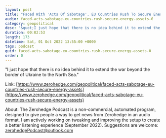 ```yaml
---
layout: post
title: "Faced With 'Acts Of Sabotage', EU Countries Rush To Secure Energy Assets"
audio: faced-acts-sabotage-eu-countries-rush-secure-energy-assets-0
category: geopolitical
desc: "&quot;I just hope that there is no idea behind it to extend the war beyond the border of Ukraine to the North Sea.&quot; "
duration: 00:02:53
length: 173
datetime: Sat, 01 Oct 2022 13:55:00 +0000
tags: podcast
guid: faced-acts-sabotage-eu-countries-rush-secure-energy-assets-0
order: 0
---
```

&quot;I just hope that there is no idea behind it to extend the war beyond the border of Ukraine to the North Sea.&quot; 

Link: [https://www.zerohedge.com/geopolitical/faced-acts-sabotage-eu-countries-rush-secure-energy-assets](https://www.zerohedge.com/geopolitical/faced-acts-sabotage-eu-countries-rush-secure-energy-assets)

About: The Zerohedge Podcast is a non-commercial, automated program, designed to give people a way to get news from Zerohedge in an audio format.  I am actively working on tweaking and improving the setup to create a better listening experience (September 2022).  Suggestions are welcome: [zerohedgePodcast@outlook.com](mailto:zerohedgePodcast@outlook.com)
